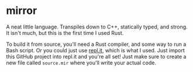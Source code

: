 # mirror

A neat little language. Transpiles down to C++, statically typed, and strong. It isn't much, but this is the first time I used Rust.

To build it from source, you'll need a Rust compiler, and some way to run a Bash script. Or you could just use [repl.it](https://repl.it), which is what I used. Just import this GitHub project into repl.it and you're all set! Just make sure to create a new file called `source.mir` where you'll write your actual code.
